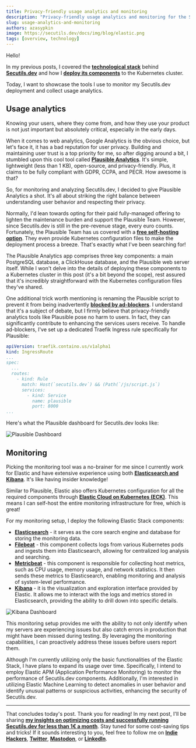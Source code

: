 ```yaml
---
title: Privacy-friendly usage analytics and monitoring
description: "Privacy-friendly usage analytics and monitoring for the Secutils.dev: Elasticsearch, Kibana, Beats, Plausible."
slug: usage-analytics-and-monitoring
authors: azasypkin
image: https://secutils.dev/docs/img/blog/elastic.png
tags: [overview, technology]
---
```


Hello!

In my previous posts, I covered the [**technological stack**](/blog/2023-05-25-technology-stack-overview.md) behind [**Secutils.dev**](https://secutils.dev) and how I [**deploy its components**](/blog/2023-05-28-deployment-overview.md) to the Kubernetes cluster.


Today, I want to showcase the tools I use to monitor my Secutils.dev deployment and collect usage analytics.

<!--truncate-->

## Usage analytics

Knowing your users, where they come from, and how they use your product is not just important but absolutely critical, especially in the early days.

When it comes to web analytics, Google Analytics is the obvious choice, but let's face it, it has a bad reputation for user privacy. Building and maintaining user trust is a top priority for me, so after digging around a bit, I stumbled upon this cool tool called [**Plausible Analytics**](https://github.com/plausible/analytics). It's simple, lightweight (less than 1 KB), open-source, and privacy-friendly. Plus, it claims to be fully compliant with GDPR, CCPA, and PECR. How awesome is that?

So, for monitoring and analyzing Secutils.dev, I decided to give Plausible Analytics a shot. It's all about striking the right balance between understanding user behavior and respecting their privacy.

Normally, I'd lean towards opting for their paid fully-managed offering to lighten the maintenance burden and support the Plausible Team. However, since Secutils.dev is still in the pre-revenue stage, every euro counts. Fortunately, the Plausible Team has us covered with a [**free self-hosting option**](https://plausible.io/docs/self-hosting). They even provide Kubernetes configuration files to make the deployment process a breeze. That's exactly what I've been searching for!

The Plausible Analytics app comprises three key components: a main PostgreSQL database, a ClickHouse database, and the Plausible web server itself. While I won't delve into the details of deploying these components to a Kubernetes cluster in this post (it's a bit beyond the scope), rest assured that it's incredibly straightforward with the Kubernetes configuration files they've shared.

One additional trick worth mentioning is renaming the Plausible script to prevent it from being inadvertently [**blocked by ad-blockers**](https://plausible.io/docs/proxy/introduction). I understand that it's a subject of debate, but I firmly believe that privacy-friendly analytics tools like Plausible pose no harm to users. In fact, they can significantly contribute to enhancing the services users receive. To handle ad-blockers, I've set up a dedicated Traefik Ingress rule specifically for Plausible:

```yaml
apiVersion: traefik.containo.us/v1alpha1
kind: IngressRoute
...
spec:
  ...
  routes:
    - kind: Rule
      match: Host(`secutils.dev`) && (Path(`/js/script.js`)
      services:
        - kind: Service
          name: plausible
          port: 8000
...
```

Here's what the Plausible dashboard for Secutils.dev looks like:

![Plausible Dashboard](https://secutils.dev/docs/img/blog/plausible.png)

## Monitoring

Picking the monitoring tool was a no-brainer for me since I currently work for Elastic and have extensive experience using both [**Elasticsearch and Kibana**](https://www.elastic.co). It's like having insider knowledge!

Similar to Plausible, Elastic also offers Kubernetes configuration for all the required components through [**Elastic Cloud on Kubernetes (ECK)**](https://www.elastic.co/guide/en/cloud-on-k8s/current/k8s-quickstart.html). This means I can self-host the entire monitoring infrastructure for free, which is great!

For my monitoring setup, I deploy the following Elastic Stack components:

- [**Elasticsearch**](https://www.elastic.co/guide/en/cloud-on-k8s/current/k8s-elasticsearch-specification.html) - it serves as the core search engine and database for storing the monitoring data.
- [**Filebeat**](https://www.elastic.co/beats/filebeat) - this component collects logs from various Kubernetes pods and ingests them into Elasticsearch, allowing for centralized log analysis and searching.
- [**Metricbeat**](https://www.elastic.co/beats/metricbeat) - this component is responsible for collecting host metrics, such as CPU usage, memory usage, and network statistics. It then sends these metrics to Elasticsearch, enabling monitoring and analysis of system-level performance.
- [**Kibana**](https://www.elastic.co/guide/en/cloud-on-k8s/current/k8s-kibana.html) - it is the visualization and exploration interface provided by Elastic. It allows me to interact with the logs and metrics stored in Elasticsearch, providing the ability to drill down into specific details.

![Kibana Dashboard](https://secutils.dev/docs/img/blog/elastic.png)

This monitoring setup provides me with the ability to not only identify when my servers are experiencing issues but also catch errors in production that might have been missed during testing. By leveraging the monitoring capabilities, I can proactively address these issues before users report them.

Although I'm currently utilizing only the basic functionalities of the Elastic Stack, I have plans to expand its usage over time. Specifically, I intend to employ Elastic APM (Application Performance Monitoring) to monitor the performance of Secutils.dev components. Additionally, I'm interested in utilizing Elastic Machine Learning to detect anomalies in user behavior and identify unusual patterns or suspicious activities, enhancing the security of Secutils.dev.

---

That concludes today's post. Thank you for reading! In my next post, I'll be sharing [**my insights on optimizing costs and successfully running Secutils.dev for less than 1€ a month**](/blog/2023-06-01-running-micro-saas-for-less-than-one-euro-a-month.md). Stay tuned for some cost-saving tips and tricks! If it sounds interesting to you, feel free to follow me on [**Indie Hackers**](https://www.indiehackers.com/azasypkin/history), [**Twitter**](https://twitter.com/aleh_zasypkin), [**Mastodon**](https://infosec.exchange/@azasypkin), or [**LinkedIn**](https://www.linkedin.com/in/azasypkin).
